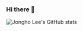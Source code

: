 ### Hi there 👋
![Jongho Lee's GitHub stats](https://github-readme-stats.vercel.app/api?username=DevFrank9&show_icons=true&theme=onedark)

<!--
**DevFrank9/DevFrank9** is a ✨ _special_ ✨ repository because its `README.md` (this file) appears on your GitHub profile.

Here are some ideas to get you started:

- 🔭 I’m currently working on ...
- 🌱 I’m currently learning ...
- 👯 I’m looking to collaborate on ...
- 🤔 I’m looking for help with ...
- 💬 Ask me about ...
- 📫 How to reach me: ...
- 😄 Pronouns: ...
- ⚡ Fun fact: ...
-->
